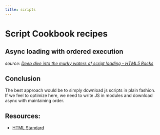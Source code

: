 ```yaml
---
title: scripts
---
```


# Script Cookbook recipes

## Async loading with ordered execution
*source: [Deep dive into the murky waters of script loading - HTML5 Rocks](https://www.html5rocks.com/en/tutorials/speed/script-loading/)*

## Conclusion
The best approach would be to simply download js scripts in plain fashion. If we feel to optimize here, we need to write JS in modules and download async with maintaining order.

## Resources:
- [HTML Standard](https://html.spec.whatwg.org/multipage/scripting.html#script)